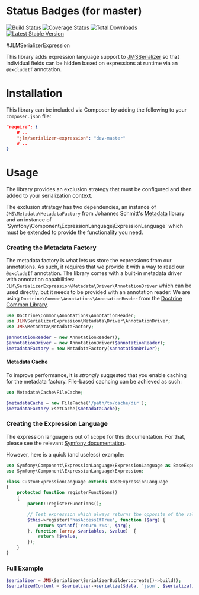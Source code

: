 # Status Badges (for master)

[![Build Status](https://travis-ci.org/jmcclell/JLMSerializerExpression.png?branch=master)](https://travis-ci.org/jmcclell/JLMSerializerExpression)
[![Coverage Status](https://coveralls.io/repos/jmcclell/JLMSerializerExpression/badge.png?branch=master)](https://coveralls.io/r/jmcclell/JLMSerializerExpression?branch=master)
[![Total Downloads](https://poser.pugx.org/jlm/aws-bundle/downloads.png)](https://packagist.org/packages/jlm/serializer-expression)
[![Latest Stable Version](https://poser.pugx.org/jlm/aws-bundle/v/stable.png)](https://packagist.org/packages/jlm/serializer-expression)

#JLMSerializerExpression

This library adds expression language support to [JMSSerializer](https://github.com/schmittjoh/JMSSerializer) so that individual fields can be hidden based on expressions at runtime via an `@excludeIf` annotation.

# Installation

This library can be included via Composer by adding the following to your ```composer.json``` file:

```json
"require": {
    # ..
    "jlm/serializer-expression": "dev-master"
    # ..
}
```

# Usage

The library provides an exclusion strategy that must be configured and then added to your serialization context.

The exclusion strategy has two dependencies, an instance of `JMS\Metadata\MetadataFactory` from Johannes Schmitt's [Metadata](http://github.com/schmittjoh/Metadata) library and an instance of 'Symfony\Component\ExpressionLanguage\ExpressionLanguage` which must be extended to provide the functionality you need.

### Creating the Metadata Factory

The metadata factory is what lets us store the expressions from our annotations. As such, it requires that we provide it with a way to read our `@excludeIf` annotation. The library comes with a built-in metadata driver with annotation capabilities: `JLM\SerializerExpression\Metadata\Driver\AnnotationDriver` which can be used directly, but it needs to be provided with an annotation reader. We are using `Doctrine\Common\Annotations\AnnotationReader` from the [Doctrine Common Library](http://www.doctrine-project.org/projects/common.html).

```php
use Doctrine\Common\Annotations\AnnotationReader;
use JLM\SerializerExpression\Metadata\Driver\AnnotationDriver;
use JMS\Metadata\MetadataFactory;

$annotationReader = new AnnotationReader();
$annotationDriver = new AnnotationDriver($annotationReader);
$metadataFactory = new MetadataFactory($annotationDriver);
```

#### Metadata Cache

To improve performance, it is *strongly* suggested that you enable caching for the metadata factory. File-based cachcing can be achieved as such:

```php
use Metadata\Cache\FileCache;

$metadataCache = new FileFache('/path/to/cache/dir');
$metadataFactory->setCache($metadataCache);
```

### Creating the Expression Language

The expression language is out of scope for this documentation. For that, please see the relevant [Symfony documentation](http://symfony.com/doc/current/components/expression_language/index.html).

However, here is a quick (and useless) example:

```php
use Symfony\Component\ExpressionLanguage\ExpressionLanguage as BaseExpressionLanguage;
use Symfony\Component\ExpressionLanguage\Expression;

class CustomExpressionLanguage extends BaseExpressionLanguage
{
    protected function registerFunctions()
    {
        parent::registerFunctions();

        // Test expression which always returns the opposite of the value we pass to it
        $this->register('hasAccessIfTrue', function ($arg) {
            return sprintf('return !%s', $arg);
        }, function (array $variables, $value)  {
            return !$value;
        });
    }
}
```

### Full Example

```php
$serializer = JMS\Serializer\SerializerBuilder::create()->build();
$serializedContent = $serializer->serialize($data, 'json', $serializationContext);
```

